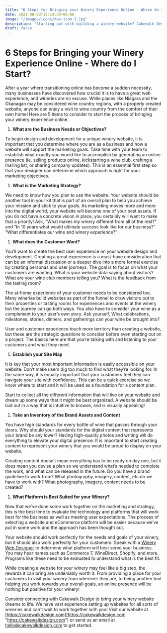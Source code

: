 ```yaml
---
title: "6 Steps for Bringing your Winery Experience Online - Where do I Start?"
date: 2021-08-03T15:14:34+06:00
image: "/images/icons/dev-icon-3.jpg"
description: "Starting out with building a winery website? Cakewalk Design offers tips on getting started with an ecommerce winery website."
draft: false
---
```


# 6 Steps for Bringing your Winery Experience Online - Where do I Start?

After a year where transitioning online has become a sudden necessity, many businesses have discovered how crucial it is to have a great web experience, and wineries are no excuse. While places like Niagara and the Okanagan may be considered wine country regions, with a properly created website, anyone can enjoy a visit to wine country from the comfort of their own home! Here are 5 items to consider to start the process of bringing your winery experience online.

1. **What are the Business Needs or Objectives?**

To begin design and development for a unique winery website, it is important that you determine where you are as a business and how a website will support the marketing goals. Take time with your team to establish what exactly you would like to accomplish by generating an online presence (ie. selling products online, kickstarting a wine club, crafting a mailing list, or sharing company updates). This is an essential first step so that your designer can determine which approach is right for your marketing objectives.

1. **What is the Marketing Strategy?**

We need to know how you plan to use the website. Your website should be another tool in your kit that is part of an overall plan to help you achieve your mission and stick to your goals. As marketing moves more and more into the digital world, your website will become one of your best assets. If you do not have a concrete vision in place, you certainly will want to make that a priority! Ask, “What makes my winery different from all of the rest?” and “In 10 years what would ultimate success look like for our business?” “What differentiates our wine and winery experience?”

1. **What does the Customer Want?**

You’ll want to create the best user experience on your website design and development. Creating a great experience is a must-have consideration that can be an informal discussion or a deeper dive into a more formal exercise by creating personas and user journeys. The goal is to focus on what your customers are wanting. What is your website data saying about visitors? What are your wine club members telling you? What is the feedback from the tasting room?

The at-home experience of your customer needs to be considered too. Many wineries build websites as part of the funnel to draw visitors out to their properties or tasting rooms for experiences and events at the winery but the journey can go both ways. You also have to consider your wine as a complement to your user’s own story. Ask yourself, What celebrations, milestones, stories, dinners, and gatherings can your wine be brought into?

User and customer experience touch more territory than creating a website, but these are the strategic questions to consider before even starting out on a project. The basics here are that you’re talking with and listening to your customers and what they need.

1. **Establish your Site Map**

It is key that your most important information is easily accessible on your website. Don’t make users dig too much to find what they’re looking for. In the same way, it is equally important that your customers feel they can navigate your site with confidence. This can be a quick exercise so we know where to start and it will be used as a foundation for a content plan.

Start to collect all the different information that will live on your website and dream up some ways that it might be best organized. A website should be laid out in a way that is intuitive to browse, and is visually appealing!

1. **Take an Inventory of the Brand Assets and Content**

You have high standards for every bottle of wine that passes through your doors. Why should your standards for the digital content that represents your brand be any lower? Having high-quality photos and writing will do everything to elevate your digital presence. It is important to start creating content to represent your winery that you would be proud to display on your website.

Creating content doesn’t mean everything has to be ready on day one, but it does mean you devise a plan so we understand what’s needed to complete the work, and what can be released in the future. Do you have a brand guideline to work from? What photography, imagery, content, etc do we have to work with? What photography, imagery, content needs to be created?

1. **What Platform is Best Suited for your Winery?**

Now that we’ve done some work together on the marketing and strategy, this is the best time to evaluate the technology and platforms that will work best for the business as well as meeting user expectations. The process of selecting a website and eCommerce platform will be easier because we’ve put in some work and the approach has been thought out.

Your website should work perfectly for the needs and goals of your winery, but it should also work perfectly for your customers. Speak with a [Winery Web Designer](https://cakewalkdesign.com/) to determine what platform will best serve your business. You may hear names such as Commerce 7, WineDirect, Shopify, and more. Programs like these need to be evaluated to understand what is the best fit.

While creating a website for your winery may feel like a big step, the rewards it can bring are undeniably worth it. From providing a place for your customers to visit your winery from wherever they are, to being another tool helping you work towards your overall goals, an online presence will be nothing but positive for your winery!

Consider connecting with Cakewalk Design to bring your winery website dreams to life. We have vast experience setting up websites for all sorts of wineries and can't wait to work together with you! Visit our website at [https://cakewalkdesign.com](https://cakewalkdesign.com "https://cakewalkdesign.com") or send us an email at [hello@cakewalkdesign.com](mailto:hello@cakewalkdesign.com) to get started.
